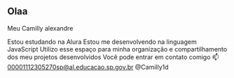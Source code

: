 ## Olaa
Meu Camilly alexandre

Estou estudando na Alura
Estou me desenvolvendo na linguagem JavaScript
Utilizo esse espaço para minha organização e compartilhamento dos meu projetos desenvolvidos
Você pode entrar em contato comigo 📫
00001112305270sp@al.educacao.sp.gov.br
@Camilly1d
